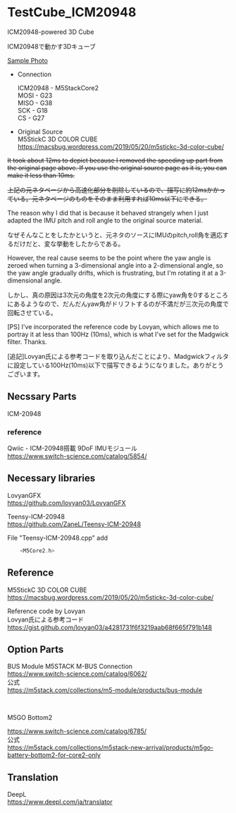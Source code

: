 # TestCube_ICM20948
ICM20948-powered 3D Cube

ICM20948で動かす3Dキューブ

<!--[Sample](Sample.jpg)-->
[Sample Photo](https://pbs.twimg.com/media/Etm-jJUVcAAvrxh?format=jpg&name=large)

* Connection

    ICM20948 - M5StackCore2</br>
    MOSI - G23</br>
    MISO - G38</br>
    SCK  - G18</br>
    CS   - G27</br>

* Original Source</br>
M5StickC 3D COLOR CUBE</br>
https://macsbug.wordpress.com/2019/05/20/m5stickc-3d-color-cube/

 ~~It took about 12ms to depict because I removed the speeding up part from the original page above. If you use the original source page as it is, you can make it less than 10ms.~~

~~上記の元ネタページから高速化部分を削除しているので、描写に約12msかかっている。元ネタページのものをそのまま利用すれば10ms以下にできる。~~

The reason why I did that is because it behaved strangely when I just adapted the IMU pitch and roll angle to the original source material.

なぜそんなことをしたかというと、元ネタのソースにIMUのpitch,roll角を適応するだけだと、変な挙動をしたからである。

However, the real cause seems to be the point where the yaw angle is zeroed when turning a 3-dimensional angle into a 2-dimensional angle, so the yaw angle gradually drifts, which is frustrating, but I'm rotating it at a 3-dimensional angle.

しかし、真の原因は3次元の角度を2次元の角度にする際にyaw角を0するところにあるようなので、だんだんyaw角がドリフトするのが不満だが三次元の角度で回転させている。

[PS] I've incorporated the reference code by Lovyan, which allows me to portray it at less than 100Hz (10ms), which is what I've set for the Madgwick filter. Thanks.

[追記]Lovyan氏による参考コードを取り込んだことにより、Madgwickフィルタに設定している100Hz(10ms)以下で描写できるようになりました。ありがとうございます。

##  Necssary Parts

ICM-20948

### reference
Qwiic - ICM-20948搭載 9DoF IMUモジュール</br>
https://www.switch-science.com/catalog/5854/

##  Necessary libraries

LovyanGFX</br>
https://github.com/lovyan03/LovyanGFX

Teensy-ICM-20948</br> 
https://github.com/ZaneL/Teensy-ICM-20948

File "Teensy-ICM-20948.cpp"
add 
~~~c
    <M5Core2.h>
~~~

## Reference

M5StickC 3D COLOR CUBE</br>
https://macsbug.wordpress.com/2019/05/20/m5stickc-3d-color-cube/

Reference code by Lovyan<br/>
Lovyan氏による参考コード<br/>
https://gist.github.com/lovyan03/a4281731f6f3219aab68f665f791b148

## Option Parts

BUS Module M5STACK M-BUS Connection</br>
https://www.switch-science.com/catalog/6062/</br>
公式</br>
https://m5stack.com/collections/m5-module/products/bus-module

</br>

M5GO Bottom2</br>

https://www.switch-science.com/catalog/6785/</br>
公式</br>
https://m5stack.com/collections/m5stack-new-arrival/products/m5go-battery-bottom2-for-core2-only



## Translation 

DeepL</br>
https://www.deepl.com/ja/translator
